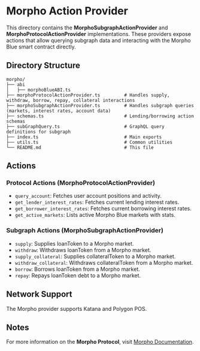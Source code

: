 # Morpho Action Provider

This directory contains the **MorphoSubgraphActionProvider** and **MorphoProtocolActionProvider** implementations. These providers expose actions that allow querying subgraph data and interacting with the Morpho Blue smart contract directly.

## Directory Structure

```
morpho/
├── abi
│   ├── morphoBlueABI.ts
├── morphoProtocolActionProvider.ts         # Handles supply, withdraw, borrow, repay, collateral interactions
├── morphoSubgraphActionProvider.ts         # Handles subgraph queries (markets, interest rates, account data)
├── schemas.ts                              # Lending/borrowing action schemas
├── subGraphQuery.ts                        # GraphQL query definitions for subgraph
├── index.ts                                # Main exports
├── utils.ts                                # Common utilities
└── README.md                               # This file
```

## Actions

### Protocol Actions (MorphoProtocolActionProvider)

- `query_account`: Fetches user account positions and activity.
- `get_lender_interest_rates`: Fetches current lending interest rates.
- `get_borrower_interest_rates`: Fetches current borrowing interest rates.
- `get_active_markets`: Lists active Morpho Blue markets with stats.

### Subgraph Actions (MorphoSubgraphActionProvider)

- `supply`: Supplies loanToken to a Morpho market.
- `withdraw`: Withdraws loanToken from a Morpho market.
- `supply_collateral`: Supplies collateralToken to a Morpho market.
- `withdraw_collateral`: Withdraws collateralToken from a Morpho market.
- `borrow`: Borrows loanToken from a Morpho market.
- `repay`: Repays loanToken debt to a Morpho market.

## Network Support

The Morpho provider supports Katana and Polygon POS.

## Notes

For more information on the **Morpho Protocol**, visit [Morpho Documentation](https://docs.morpho.org/).

